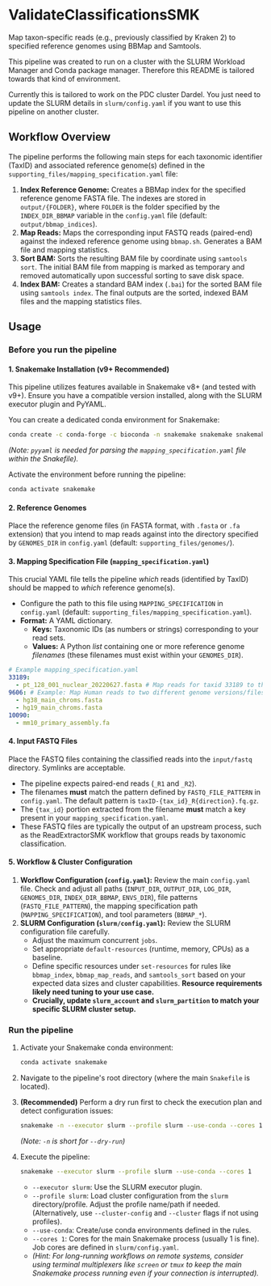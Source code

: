 # ValidateClassificationsSMK

Map taxon-specific reads (e.g., previously classified by Kraken 2) to specified reference genomes using BBMap and Samtools.

This pipeline was created to run on a cluster with the SLURM Workload Manager and Conda package manager. Therefore this README is tailored towards that kind of environment.

Currently this is tailored to work on the PDC cluster Dardel. You just need to update the SLURM details in `slurm/config.yaml` if you want to use this pipeline on another cluster.

## Workflow Overview

The pipeline performs the following main steps for each taxonomic identifier (TaxID) and associated reference genome(s) defined in the `supporting_files/mapping_specification.yaml` file:

1.  **Index Reference Genome:** Creates a BBMap index for the specified reference genome FASTA file. The indexes are stored in `output/{FOLDER}`, where `FOLDER` is the folder specified by the `INDEX_DIR_BBMAP` variable in the `config.yaml` file (default: `output/bbmap_indices`).
2.  **Map Reads:** Maps the corresponding input FASTQ reads (paired-end) against the indexed reference genome using `bbmap.sh`. Generates a BAM file and mapping statistics.
3.  **Sort BAM:** Sorts the resulting BAM file by coordinate using `samtools sort`. The initial BAM file from mapping is marked as temporary and removed automatically upon successful sorting to save disk space.
4.  **Index BAM:** Creates a standard BAM index (`.bai`) for the sorted BAM file using `samtools index`. The final outputs are the sorted, indexed BAM files and the mapping statistics files.

## Usage

### Before you run the pipeline

#### 1. Snakemake Installation (v9+ Recommended)
This pipeline utilizes features available in Snakemake v8+ (and tested with v9+). Ensure you have a compatible version installed, along with the SLURM executor plugin and PyYAML.

You can create a dedicated conda environment for Snakemake:
```bash
conda create -c conda-forge -c bioconda -n snakemake snakemake snakemake-executor-plugin-slurm pyyaml
```
*(Note: `pyyaml` is needed for parsing the `mapping_specification.yaml` file within the Snakefile).*

Activate the environment before running the pipeline:
```bash
conda activate snakemake
```

#### 2. Reference Genomes
Place the reference genome files (in FASTA format, with `.fasta` or `.fa` extension) that you intend to map reads against into the directory specified by `GENOMES_DIR` in `config.yaml` (default: `supporting_files/genomes/`).

#### 3. Mapping Specification File (`mapping_specification.yaml`)
This crucial YAML file tells the pipeline *which* reads (identified by TaxID) should be mapped to *which* reference genome(s).
* Configure the path to this file using `MAPPING_SPECIFICATION` in `config.yaml` (default: `supporting_files/mapping_specification.yaml`).
* **Format:** A YAML dictionary.
    * **Keys:** Taxonomic IDs (as numbers or strings) corresponding to your read sets.
    * **Values:** A Python *list* containing one or more reference genome *filenames* (these filenames must exist within your `GENOMES_DIR`).

```yaml
# Example mapping_specification.yaml
33189:
  - pt_128_001_nuclear_20220627.fasta # Map reads for taxid 33189 to this genome
9606: # Example: Map Human reads to two different genome versions/files
  - hg38_main_chroms.fasta
  - hg19_main_chroms.fasta
10090:
  - mm10_primary_assembly.fa
```

#### 4. Input FASTQ Files
Place the FASTQ files containing the classified reads into the `input/fastq` directory. Symlinks are acceptable.
* The pipeline expects paired-end reads (`_R1` and `_R2`).
* The filenames **must** match the pattern defined by `FASTQ_FILE_PATTERN` in `config.yaml`. The default pattern is `taxID-{tax_id}_R{direction}.fq.gz`.
* The `{tax_id}` portion extracted from the filename **must** match a key present in your `mapping_specification.yaml`.
* These FASTQ files are typically the output of an upstream process, such as the ReadExtractorSMK workflow that groups reads by taxonomic classification.

#### 5. Workflow & Cluster Configuration
1.  **Workflow Configuration (`config.yaml`):** Review the main `config.yaml` file. Check and adjust all paths (`INPUT_DIR`, `OUTPUT_DIR`, `LOG_DIR`, `GENOMES_DIR`, `INDEX_DIR_BBMAP`, `ENVS_DIR`), file patterns (`FASTQ_FILE_PATTERN`), the mapping specification path (`MAPPING_SPECIFICATION`), and tool parameters (`BBMAP_*`).
2.  **SLURM Configuration (`slurm/config.yaml`):** Review the SLURM configuration file carefully.
    * Adjust the maximum concurrent `jobs`.
    * Set appropriate `default-resources` (runtime, memory, CPUs) as a baseline.
    * Define specific resources under `set-resources` for rules like `bbmap_index`, `bbmap_map_reads`, and `samtools_sort` based on your expected data sizes and cluster capabilities. **Resource requirements likely need tuning to your use case.**
    * **Crucially, update `slurm_account` and `slurm_partition` to match your specific SLURM cluster setup.**

### Run the pipeline

1.  Activate your Snakemake conda environment:
    ```bash
    conda activate snakemake
    ```
2.  Navigate to the pipeline's root directory (where the main `Snakefile` is located).
3.  **(Recommended)** Perform a dry run first to check the execution plan and detect configuration issues:
    ```bash
    snakemake -n --executor slurm --profile slurm --use-conda --cores 1
    ```
    *(Note: `-n` is short for `--dry-run`)*

4.  Execute the pipeline:
    ```bash
    snakemake --executor slurm --profile slurm --use-conda --cores 1
    ```

    * `--executor slurm`: Use the SLURM executor plugin.
    * `--profile slurm`: Load cluster configuration from the `slurm` directory/profile. Adjust the profile name/path if needed. (Alternatively, use `--cluster-config` and `--cluster` flags if not using profiles).
    * `--use-conda`: Create/use conda environments defined in the rules.
    * `--cores 1`: Cores for the main Snakemake process (usually 1 is fine). Job cores are defined in `slurm/config.yaml`.
    * *(Hint: For long-running workflows on remote systems, consider using terminal multiplexers like `screen` or `tmux` to keep the main Snakemake process running even if your connection is interrupted).*
